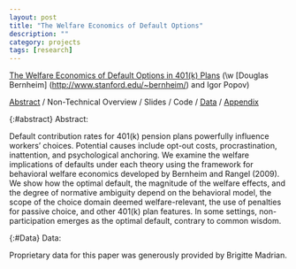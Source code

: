 ```yaml
---
layout: post
title: "The Welfare Economics of Default Options"
description: ""
category: projects
tags: [research]
---
```

[The Welfare Economics of Default Options in 401(k) Plans](/assets/Defaults-and-Welfare-July-2013.pdf) (\w [Douglas Bernheim] (http://www.stanford.edu/~bernheim/) and Igor Popov)

[Abstract](#abstract) / Non-Technical Overview / Slides / Code / [Data](#Data) / [Appendix](/assets/Defaults-and-Welfare-Appendix-July-2013.pdf)

{:#abstract} Abstract:

Default contribution rates for 401(k) pension plans powerfully influence workers’ choices.  Potential causes include opt-out costs, procrastination, inattention, and psychological anchoring.  We examine the welfare implications of defaults under each theory using the framework for behavioral welfare economics developed by Bernheim and Rangel (2009).  We show how the optimal default, the magnitude of the welfare effects, and the degree of normative ambiguity depend on the behavioral model, the scope of the choice domain deemed welfare-relevant, the use of penalties for passive choice, and other 401(k) plan features.  In some settings, non-participation emerges as the optimal default, contrary to common wisdom.

{:#Data} Data:

Proprietary data for this paper was generously provided by Brigitte Madrian. 